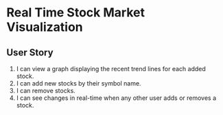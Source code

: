 # Real Time Stock Market Visualization

## User Story

1. I can view a graph displaying the recent trend lines for each added stock.
2. I can add new stocks by their symbol name.
3. I can remove stocks.
4. I can see changes in real-time when any other user adds or removes a stock.
